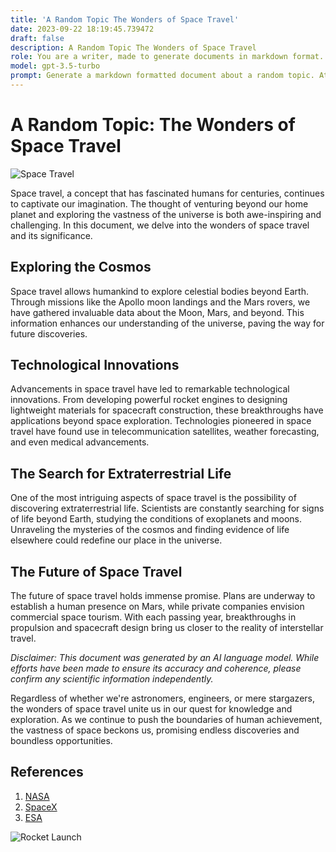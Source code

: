```yaml
---
title: 'A Random Topic The Wonders of Space Travel'
date: 2023-09-22 18:19:45.739472
draft: false
description: A Random Topic The Wonders of Space Travel
role: You are a writer, made to generate documents in markdown format. It is very important that all of the documents you generate are in valid markdown format.
model: gpt-3.5-turbo
prompt: Generate a markdown formatted document about a random topic. At the bottom, include a disclaimer explaining that the document was generated by you. The first line of the document should be the title. Make sure that the entire document is in proper markdown format, using a mix of various tags to make the document visually appealing.
---
```


# A Random Topic: The Wonders of Space Travel

![Space Travel](https://images.unsplash.com/photo-1536920636111-fcfa90c1cbe2?ixlib=rb-1.2.1&auto=format&fit=crop&w=1000&q=80)

Space travel, a concept that has fascinated humans for centuries, continues to captivate our imagination. The thought of venturing beyond our home planet and exploring the vastness of the universe is both awe-inspiring and challenging. In this document, we delve into the wonders of space travel and its significance.

## Exploring the Cosmos

Space travel allows humankind to explore celestial bodies beyond Earth. Through missions like the Apollo moon landings and the Mars rovers, we have gathered invaluable data about the Moon, Mars, and beyond. This information enhances our understanding of the universe, paving the way for future discoveries.

## Technological Innovations

Advancements in space travel have led to remarkable technological innovations. From developing powerful rocket engines to designing lightweight materials for spacecraft construction, these breakthroughs have applications beyond space exploration. Technologies pioneered in space travel have found use in telecommunication satellites, weather forecasting, and even medical advancements.

## The Search for Extraterrestrial Life

One of the most intriguing aspects of space travel is the possibility of discovering extraterrestrial life. Scientists are constantly searching for signs of life beyond Earth, studying the conditions of exoplanets and moons. Unraveling the mysteries of the cosmos and finding evidence of life elsewhere could redefine our place in the universe.

## The Future of Space Travel

The future of space travel holds immense promise. Plans are underway to establish a human presence on Mars, while private companies envision commercial space tourism. With each passing year, breakthroughs in propulsion and spacecraft design bring us closer to the reality of interstellar travel.

_Disclaimer: This document was generated by an AI language model. While efforts have been made to ensure its accuracy and coherence, please confirm any scientific information independently._

Regardless of whether we're astronomers, engineers, or mere stargazers, the wonders of space travel unite us in our quest for knowledge and exploration. As we continue to push the boundaries of human achievement, the vastness of space beckons us, promising endless discoveries and boundless opportunities.

## References

1. [NASA](https://www.nasa.gov)
2. [SpaceX](https://www.spacex.com)
3. [ESA](https://www.esa.int)

![Rocket Launch](https://images.unsplash.com/photo-1596155611344-b1d0b1701bdb?ixlib=rb-1.2.1&auto=format&fit=crop&w=1000&q=80)